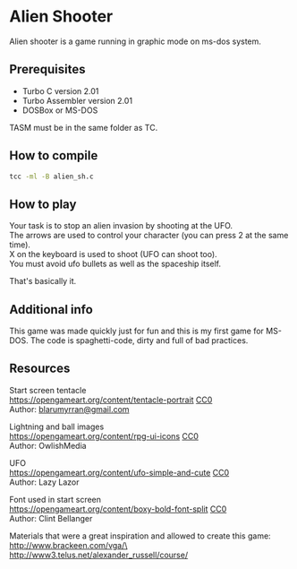 # Alien Shooter

Alien shooter is a game running in graphic mode on ms-dos system.

## Prerequisites

- Turbo C version 2.01
- Turbo Assembler version 2.01
- DOSBox or MS-DOS

TASM must be in the same folder as TC.

## How to compile
```bash
tcc -ml -B alien_sh.c
```

## How to play
Your task is to stop an alien invasion by shooting at the UFO.\
The arrows are used to control your character (you can press 2 at the same time).\
X on the keyboard is used to shoot (UFO can shoot too).\
You must avoid ufo bullets as well as the spaceship itself.

That's basically it.

## Additional info
This game was made quickly just for fun and this is my first game for MS-DOS. The code is spaghetti-code, dirty and full of bad practices. 

## Resources
Start screen tentacle\
https://opengameart.org/content/tentacle-portrait [CC0](https://creativecommons.org/publicdomain/zero/1.0/)\
Author: blarumyrran@gmail.com

Lightning and ball images\
https://opengameart.org/content/rpg-ui-icons [CC0](https://creativecommons.org/publicdomain/zero/1.0/)\
Author: OwlishMedia

UFO\
https://opengameart.org/content/ufo-simple-and-cute [CC0](https://creativecommons.org/publicdomain/zero/1.0/)\
Author: Lazy Lazor

Font used in start screen\
https://opengameart.org/content/boxy-bold-font-split [CC0](https://creativecommons.org/publicdomain/zero/1.0/)\
Author: Clint Bellanger

Materials that were a great inspiration and allowed to create this game:\
http://www.brackeen.com/vga/\
http://www3.telus.net/alexander_russell/course/
